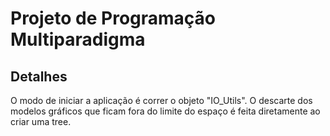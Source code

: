 # Projeto de Programação Multiparadigma
## Detalhes ##
O modo de iniciar a aplicação é correr o objeto "IO_Utils".
O descarte dos modelos gráficos que ficam fora do limite do espaço é feita diretamente ao criar uma tree.
